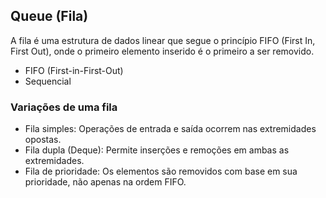 ## Queue (Fila)
A fila é uma estrutura de dados linear que segue o princípio FIFO (First In, First Out), onde o primeiro elemento inserido é o primeiro a ser removido.

- FIFO (First-in-First-Out)
- Sequencial

### Variações de uma fila

- Fila simples:
Operações de entrada e saída ocorrem nas extremidades opostas.
- Fila dupla (Deque):
Permite inserções e remoções em ambas as extremidades.
- Fila de prioridade:
Os elementos são removidos com base em sua prioridade, não apenas na ordem FIFO.
